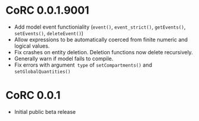 # CoRC 0.0.1.9001

* Add model event functioniality (`event()`, `event_strict()`, `getEvents()`, `setEvents()`, `deleteEvent()`)
* Allow expressions to be automatically coerced from finite numeric and logical values.
* Fix crashes on entity deletion. Deletion functions now delete recursively.
* Generally warn if model fails to compile.
* Fix errors with argument` type` of `setCompartments()` and `setGlobalQuantities()`

# CoRC 0.0.1

* Initial public beta release
